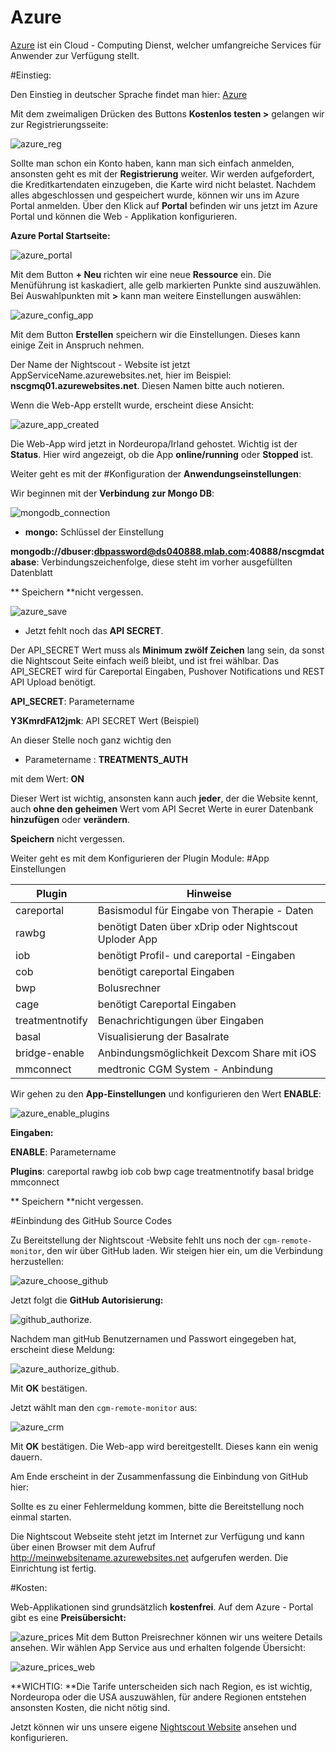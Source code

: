 # Azure


[Azure](https://de.wikipedia.org/wiki/Microsoft_Azure) ist ein Cloud - Computing Dienst, welcher umfangreiche Services  für Anwender zur Verfügung stellt.

#Einstieg:

Den Einstieg in deutscher Sprache findet man hier: [Azure ](https://azure.microsoft.com/de-de/)

Mit dem zweimaligen Drücken des Buttons **Kostenlos testen >** gelangen wir zur Registrierungsseite:

![azure_reg](../images/azure/azure_reg.jpg)

Sollte man schon ein Konto haben, kann man sich einfach anmelden, ansonsten geht es mit der **Registrierung** weiter.
Wir werden aufgefordert, die Kreditkartendaten einzugeben, die Karte wird nicht belastet.
Nachdem alles abgeschlossen und gespeichert wurde, können wir uns im Azure Portal anmelden.
 Über den Klick auf **Portal** befinden wir uns jetzt im Azure Portal und können die Web - Applikation konfigurieren.
 
 **Azure Portal Startseite:**
 
 ![azure_portal](../images/azure/azure_portal.jpg)
 
 
 Mit dem Button **+ Neu** richten wir eine neue **Ressource** ein. Die Menüführung ist kaskadiert, alle gelb markierten Punkte sind auszuwählen. Bei Auswahlpunkten mit **>** kann man weitere Einstellungen auswählen:
 
 
 ![azure_config_app](../images/azure/azure_config_app.jpg)
 
 
 Mit dem Button **Erstellen** speichern wir die Einstellungen. Dieses kann einige Zeit
 in Anspruch nehmen.
 
 Der Name der Nightscout - Website ist jetzt AppServiceName.azurewebsites.net, hier im Beispiel: **nscgmq01.azurewebsites.net**. Diesen Namen bitte auch notieren.
 
 Wenn die Web-App erstellt wurde, erscheint diese Ansicht:
 
 ![azure_app_created](../images/azure/azure_app_created.jpg)
 
 Die Web-App wird jetzt in Nordeuropa/Irland gehostet. Wichtig ist der **Status**. Hier wird angezeigt, ob die App **online/running** oder **Stopped** ist.

 
 Weiter geht es mit der
 #Konfiguration der **Anwendungseinstellungen**:
 
 Wir beginnen mit der **Verbindung zur Mongo DB**:
 
 ![mongodb_connection](../images/azure/azure_app_settings.jpg)
 
 - **mongo:** Schlüssel der Einstellung
 
 **mongodb://dbuser:dbpassword@ds040888.mlab.com:40888/nscgmdatabase**: Verbindungszeichenfolge, diese steht im vorher ausgefüllten Datenblatt
 
 
** Speichern **nicht vergessen.
 
 ![azure_save](../images/azure/azure_save.jpg)
 
 
 - Jetzt fehlt noch das **API SECRET**. 

 Der API_SECRET Wert muss als **Minimum zwölf Zeichen** lang sein, da sonst die Nightscout Seite einfach weiß bleibt, und ist frei wählbar. Das API_SECRET wird für Careportal Eingaben, Pushover Notifications und REST API Upload benötigt.
 
 **API_SECRET**: Parametername
 
 **Y3KmrdFA12jmk**: API SECRET Wert (Beispiel)
 
 
 An dieser Stelle noch ganz wichtig den 
 
 - Parametername : **TREATMENTS_AUTH** 
 
 mit dem Wert: **ON**
 
 Dieser Wert ist wichtig, ansonsten kann auch **jeder**, der die Website kennt, auch **ohne den geheimen** Wert vom API Secret Werte in eurer Datenbank **hinzufügen** oder **verändern**.

 
 **Speichern** nicht vergessen.
 
 
 Weiter geht es mit dem Konfigurieren der Plugin Module:
 #App Einstellungen 
 
 
 
 | Plugin |  Hinweise |
| -- | -- |
| careportal | Basismodul für Eingabe von Therapie - Daten  |
| rawbg |  benötigt Daten über xDrip oder Nightscout Uploder App |
| iob | benötigt Profil- und careportal -Eingaben |
| cob | benötigt careportal Eingaben |
| bwp | Bolusrechner|
| cage| benötigt Careportal Eingaben |
|treatmentnotify |Benachrichtigungen über Eingaben|
|basal|Visualisierung der Basalrate|
|bridge-enable |Anbindungsmöglichkeit Dexcom Share mit iOS |
|mmconnect |medtronic CGM System - Anbindung|
 
 Wir gehen zu den **App-Einstellungen** und konfigurieren den Wert **ENABLE**:
 
 ![azure_enable_plugins](../images/azure/azure_enable_plugins.jpg)
 
 **Eingaben:**
 
 
 **ENABLE**: Parametername
 
 **Plugins**: careportal rawbg iob cob bwp cage treatmentnotify basal bridge mmconnect
 
 ** Speichern **nicht vergessen.
 
 
 
#Einbindung des GitHub Source Codes

Zu Bereitstellung der Nightscout -Website fehlt uns noch der `cgm-remote-monitor`, den wir über GitHub laden.
Wir steigen hier ein, um die Verbindung herzustellen:

![azure_choose_github](../images/azure/azure_choose_github.jpg)


Jetzt folgt die **GitHub Autorisierung:**

![github_authorize](../images/azure/github_authorize.jpg).


Nachdem man gitHub Benutzernamen und Passwort eingegeben hat, erscheint diese Meldung:

![azure_authorize_github](../images/azure/azure_authorize_github.jpg).

Mit **OK** bestätigen.

Jetzt wählt man den `cgm-remote-monitor` aus:

![azure_crm](../images/azure/azure_crm.jpg)

Mit **OK** bestätigen. Die Web-app wird bereitgestellt. Dieses kann ein wenig dauern.

Am Ende erscheint in der Zusammenfassung die Einbindung von GitHub hier:


Sollte es zu einer Fehlermeldung kommen, bitte die Bereitstellung noch einmal starten.


Die Nightscout Webseite steht jetzt im Internet zur Verfügung und kann über einen Browser
mit dem Aufruf http://meinwebsitename.azurewebsites.net aufgerufen werden.
Die Einrichtung ist fertig.


#Kosten:

Web-Applikationen sind grundsätzlich **kostenfrei**. Auf dem Azure - Portal gibt es eine **Preisübersicht:**

![azure_prices](../images/azure/azure_prices.jpg)
 Mit dem Button Preisrechner können wir uns weitere Details ansehen. Wir wählen App Service aus und erhalten folgende Übersicht:
 
 ![azure_prices_web](../images/azure/azure_prices_web.jpg)
 
 **WICHTIG: **Die Tarife unterscheiden sich nach Region, es ist wichtig, Nordeuropa oder die USA auszuwählen, für andere Regionen entstehen ansonsten Kosten, die nicht nötig sind.
 
 Jetzt können wir uns unsere eigene  [Nightscout Website](../nightscout/die_nightscout_website.md) ansehen und konfigurieren.
 
 
 
 
